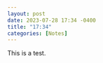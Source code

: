 ```yaml
---
layout: post
date: 2023-07-28 17:34 -0400
title: "17:34"
categories: [Notes]
---
```


This is a test.